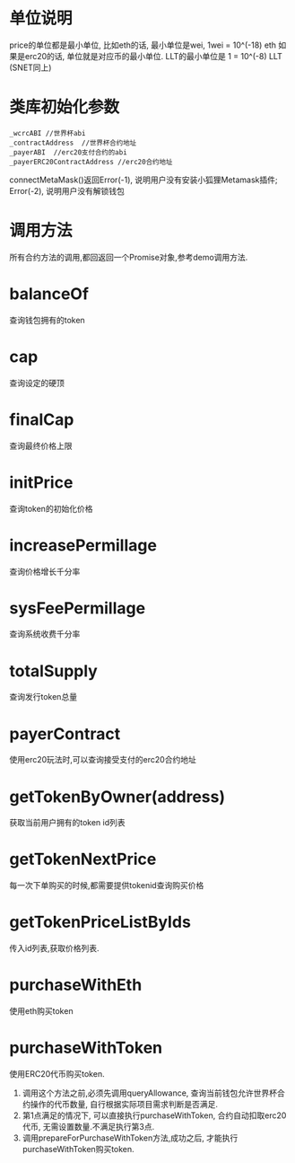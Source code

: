 # 单位说明

price的单位都是最小单位, 比如eth的话, 最小单位是wei, 1wei = 10^(-18) eth
如果是erc20的话, 单位就是对应币的最小单位. LLT的最小单位是 1 = 10^(-8) LLT 
(SNET同上)

# 类库初始化参数

    _wcrcABI //世界杯abi
    _contractAddress  //世界杯合约地址
    _payerABI  //erc20支付合约的abi
    _payerERC20ContractAddress //erc20合约地址

connectMetaMask()返回Error(-1), 说明用户没有安装小狐狸Metamask插件; Error(-2), 说明用户没有解锁钱包


# 调用方法

  所有合约方法的调用,都回返回一个Promise对象,参考demo调用方法.

# balanceOf
  查询钱包拥有的token

# cap
  查询设定的硬顶

# finalCap
  查询最终价格上限

# initPrice
  查询token的初始化价格

# increasePermillage
  查询价格增长千分率

# sysFeePermillage
  查询系统收费千分率

# totalSupply
  查询发行token总量

# payerContract
  使用erc20玩法时,可以查询接受支付的erc20合约地址

# getTokenByOwner(address)  
  获取当前用户拥有的token id列表

# getTokenNextPrice
  每一次下单购买的时候,都需要提供tokenid查询购买价格

# getTokenPriceListByIds
  传入id列表,获取价格列表.

# purchaseWithEth
  使用eth购买token

# purchaseWithToken
  使用ERC20代币购买token.
 
 1. 调用这个方法之前,必须先调用queryAllowance, 查询当前钱包允许世界杯合约操作的代币数量, 自行根据实际项目需求判断是否满足.
 2. 第1点满足的情况下, 可以直接执行purchaseWithToken, 合约自动扣取erc20代币, 无需设置数量.不满足执行第3点.
 3. 调用prepareForPurchaseWithToken方法,成功之后, 才能执行purchaseWithToken购买token.
